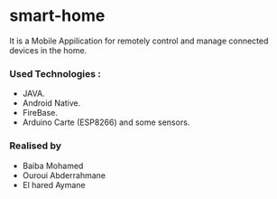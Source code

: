 # smart-home
It is a Mobile Appilication for remotely control and manage connected devices in the home.
### Used Technologies :
  - JAVA.
  - Android Native.
  - FireBase.
  - Arduino Carte (ESP8266) and some sensors.
### Realised by
  - Baiba Mohamed
  - Ouroui Abderrahmane
  - El hared Aymane
